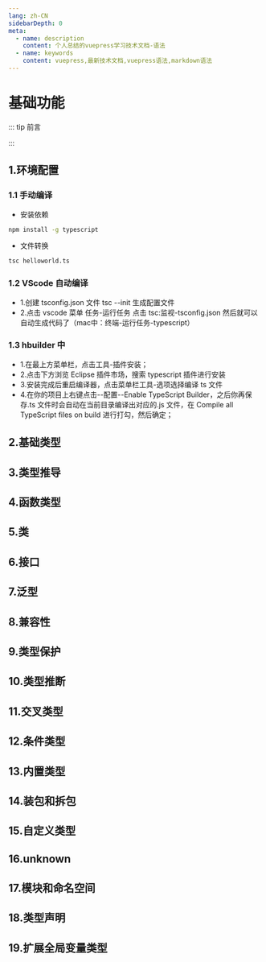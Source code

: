 ```yaml
---
lang: zh-CN
sidebarDepth: 0
meta:
  - name: description
    content: 个人总结的vuepress学习技术文档-语法
  - name: keywords
    content: vuepress,最新技术文档,vuepress语法,markdown语法
---
```


# 基础功能

::: tip 前言

:::

## 1.环境配置

### 1.1 手动编译

- 安装依赖

```sh
npm install -g typescript
```

- 文件转换

```sh
tsc helloworld.ts
```

### 1.2 VScode 自动编译

- 1.创建 tsconfig.json 文件 tsc --init 生成配置文件
- 2.点击 vscode 菜单 任务-运行任务 点击 tsc:监视-tsconfig.json 然后就可以自动生成代码了（mac中：终端-运行任务-typescript）

### 1.3 hbuilder 中

- 1.在最上方菜单栏，点击工具-插件安装；
- 2.点击下方浏览 Eclipse 插件市场，搜索 typescript 插件进行安装
- 3.安装完成后重启编译器，点击菜单栏工具-选项选择编译 ts 文件
- 4.在你的项目上右键点击--配置--Enable TypeScript Builder，之后你再保存.ts 文件时会自动在当前目录编译出对应的.js 文件，在 Compile all TypeScript files on build 进行打勾，然后确定；

## 2.基础类型

## 3.类型推导

## 4.函数类型

## 5.类

## 6.接口

## 7.泛型

## 8.兼容性

## 9.类型保护

## 10.类型推断

## 11.交叉类型

## 12.条件类型

## 13.内置类型

## 14.装包和拆包

## 15.自定义类型

## 16.unknown

## 17.模块和命名空间

## 18.类型声明

## 19.扩展全局变量类型
